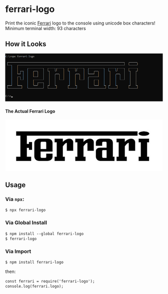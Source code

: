 # ferrari-logo
Print the iconic [Ferrari](https://www.ferrari.com/) logo to the console using unicode box characters!
Minimum terminal width: 93 characters

## How it Looks
![What ferrari-logo prints to the console](https://raw.githubusercontent.com/spirometaxas/ferrari-logo/main/img/ferrari-logo-demo.png)

#### The Actual Ferrari Logo
![The actual Ferrari logo](https://raw.githubusercontent.com/spirometaxas/ferrari-logo/main/img/ferrari-logo-original.jpg)

## Usage
### Via `npx`:
```
$ npx ferrari-logo
```

### Via Global Install
```
$ npm install --global ferrari-logo
$ ferrari-logo
```

### Via Import
```
$ npm install ferrari-logo
```
then:
```
const ferrari = require('ferrari-logo');
console.log(ferrari.logo);
```
